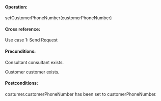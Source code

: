 #### Operation: 

setCustomerPhoneNumber(customerPhoneNumber) 

#### Cross reference: 

Use case 1: Send Request 

#### Preconditions: 

Consultant consultant exists. 

Customer customer exists. 

#### Postconditions: 

costumer.customerPhoneNumber has been set to customerPhoneNumber. 
